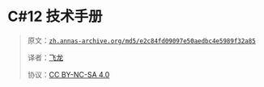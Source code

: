 # C#12 技术手册

> 原文：[`zh.annas-archive.org/md5/e2c84fd09097e50aedbc4e5989f32a85`](https://zh.annas-archive.org/md5/e2c84fd09097e50aedbc4e5989f32a85)
> 
> 译者：[飞龙](https://github.com/wizardforcel)
> 
> 协议：[CC BY-NC-SA 4.0](http://creativecommons.org/licenses/by-nc-sa/4.0/)